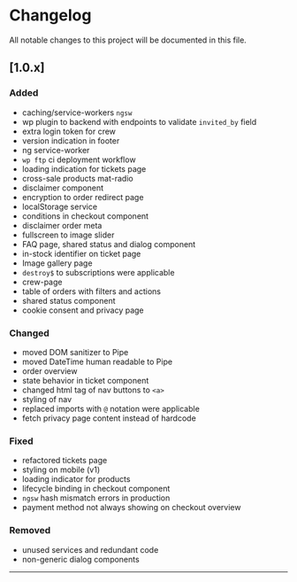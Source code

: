# Changelog

All notable changes to this project will be documented in this file.

## [1.0.x]

### Added

- caching/service-workers `ngsw`
- wp plugin to backend with endpoints to validate `invited_by` field
- extra login token for crew
- version indication in footer
- ng service-worker
- `wp ftp` ci deployment workflow
- loading indication for tickets page
- cross-sale products mat-radio
- disclaimer component
- encryption to order redirect page
- localStorage service
- conditions in checkout component
- disclaimer order meta
- fullscreen to image slider
- FAQ page, shared status and dialog component
- in-stock identifier on ticket page
- Image gallery page
- `destroy$` to subscriptions were applicable
- crew-page
- table of orders with filters and actions
- shared status component
- cookie consent and privacy page

### Changed

- moved DOM sanitizer to Pipe
- moved DateTime human readable to Pipe
- order overview
- state behavior in ticket component
- changed html tag of nav buttons to `<a>`
- styling of nav
- replaced imports with `@` notation were applicable
- fetch privacy page content instead of hardcode

### Fixed

- refactored tickets page
- styling on mobile (v1)
- loading indicator for products
- lifecycle binding in checkout component
- `ngsw` hash mismatch errors in production
- payment method not always showing on checkout overview

### Removed

- unused services and redundant code
- non-generic dialog components

---
